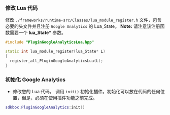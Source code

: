 ### 修改 Lua 代码
修改 `./frameworks/runtime-src/Classes/lua_module_register.h` 文件，包含必要的头文件并且注册 `Google Analytics` 的 Lua\_State。
__Note:__ 请注意该注册函数需要一个 __lua_State*__ 参数。
```cpp
#include "PluginGoogleAnalyticsLua.hpp"
```
```cpp
static int lua_module_register(lua_State* L)
{
  register_all_PluginGoogleAnalyticsLua(L);
}
```

### 初始化 Google Analytics
* 修改您的 Lua 代码， 调用 `init()` 初始化插件。初始化可以放在代码的任何位置，但是，必须在使用插件功能之前完成。
```lua
sdkbox.PluginGoogleAnalytics:init()
```

